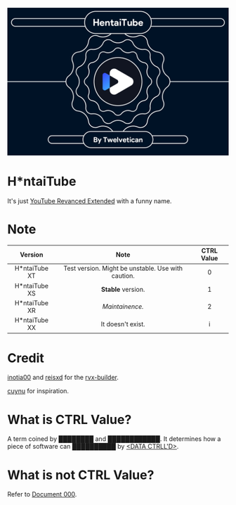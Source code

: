 ![image](https://github.com/Variables2000/HTube/blob/main/Banner-3.6xt.jpg)

# H*ntaiTube
It's just [YouTube Revanced Extended](https://github.com/inotia00/ReVanced_Extended) with a funny name.
# Note
| Version | Note | CTRL Value |
| :-: | :-: | :-: |
| H*ntaiTube XT | Test version. Might be unstable. Use with caution. | 0 |
| H*ntaiTube XS | **Stable** version. | 1 |
| H*ntaiTube XR | *Maintainence.* | 2 |
| H*ntaiTube XX | It doesn't exist. | i | 
# Credit
[inotia00](https://github.com/inotia00) and [reisxd](https://github.com/reisxd) for the [rvx-builder](https://github.com/inotia00/rvx-bilder).

[cuynu](https://github.com/cuynu) for inspiration.

# What is CTRL Value?
A term coined by ████████ and ████████████. It determines how a piece of software can ██████████ by [<DATA CTRLL'D>](https://scp-wiki.wikidot.com/scp-3125).

# What is not CTRL Value?
Refer to [Document 000](https://github.com/Variables2000/HTube/blob/main/README.md).
